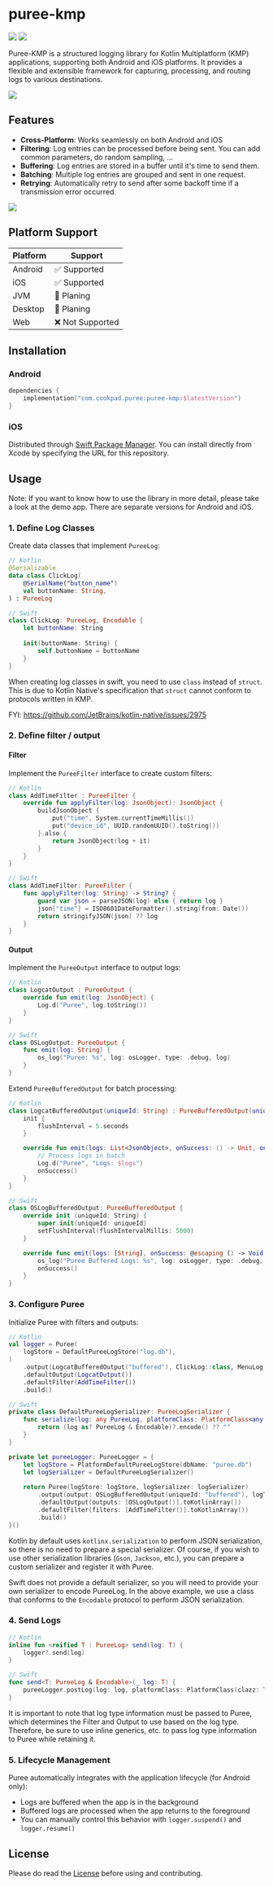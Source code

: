 # puree-kmp

<div>
  <img src="https://img.shields.io/maven-central/v/com.cookpad.puree/puree-kmp">
  <img src="https://img.shields.io/badge/Swift_Package_Manager-compatible-orange" >
</div>


Puree-KMP is a structured logging library for Kotlin Multiplatform (KMP) applications, supporting both Android and iOS
platforms. It provides a flexible and extensible framework for capturing, processing, and routing logs to various
destinations.

![](./docs/logo.png)

## Features

- **Cross-Platform**: Works seamlessly on both Android and iOS
- **Filtering**: Log entries can be processed before being sent. You can add common parameters, do random sampling, ...
- **Buffering**: Log entries are stored in a buffer until it's time to send them.
- **Batching**: Multiple log entries are grouped and sent in one request.
- **Retrying**: Automatically retry to send after some backoff time if a transmission error occurred.

![](./docs/overview.png)

## Platform Support

| Platform | Support                       |
|----------|-------------------------------|
| Android  | :white_check_mark: Supported  |
| iOS      | :white_check_mark: Supported  | 
| JVM      | :black_square_button: Planing |
| Desktop  | :black_square_button: Planing |
| Web      | :x: Not Supported             |

## Installation

### Android

```kotlin
dependencies {
    implementation("com.cookpad.puree:puree-kmp:$latestVersion")
}
```

### iOS

Distributed through [Swift Package Manager](https://www.swift.org/documentation/package-manager/).
You can install directly from Xcode by specifying the URL for this repository.

## Usage

Note: If you want to know how to use the library in more detail, please take a look at the demo app. There are separate
versions for Android and iOS.

### 1. Define Log Classes

Create data classes that implement `PureeLog`:

```kotlin
// Kotlin
@Serializable
data class ClickLog(
    @SerialName("button_name")
    val buttonName: String,
) : PureeLog
```

```swift
// Swift
class ClickLog: PureeLog, Encodable {
    let buttonName: String
    
    init(buttonName: String) {
        self.buttonName = buttonName
    }
}
```

When creating log classes in swift, you need to use `class` instead of `struct`. This is due to Kotlin Native's specification that `struct` cannot conform to protocols written in KMP.

FYI: https://github.com/JetBrains/kotlin-native/issues/2975

### 2. Define filter / output

#### Filter

Implement the `PureeFilter` interface to create custom filters:

```kotlin
// Kotlin
class AddTimeFilter : PureeFilter {
    override fun applyFilter(log: JsonObject): JsonObject {
        buildJsonObject {
            put("time", System.currentTimeMillis())
            put("device_id", UUID.randomUUID().toString())
        }.also {
            return JsonObject(log + it)
        }
    }
}
```

```swift
// Swift
class AddTimeFilter: PureeFilter {
    func applyFilter(log: String) -> String? {
        guard var json = parseJSON(log) else { return log }
        json["time"] = ISO8601DateFormatter().string(from: Date())
        return stringifyJSON(json) ?? log
    }
}
```

#### Output

Implement the `PureeOutput` interface to output logs:

```kotlin
// Kotlin
class LogcatOutput : PureeOutput {
    override fun emit(log: JsonObject) {
        Log.d("Puree", log.toString())
    }
}
```

```swift
// Swift
class OSLogOutput: PureeOutput {
    func emit(log: String) {
        os_log("Puree: %s", log: osLogger, type: .debug, log)
    }
}
```

Extend `PureeBufferedOutput` for batch processing:

```kotlin
// Kotlin
class LogcatBufferedOutput(uniqueId: String) : PureeBufferedOutput(uniqueId) {
    init {
        flushInterval = 5.seconds
    }

    override fun emit(logs: List<JsonObject>, onSuccess: () -> Unit, onFailed: (Throwable) -> Unit) {
        // Process logs in batch
        Log.d("Puree", "Logs: $logs")
        onSuccess()
    }
}
```

```swift
// Swift
class OSLogBufferedOutput: PureeBufferedOutput {
    override init (uniqueId: String) {
        super.init(uniqueId: uniqueId)
        setFlushInterval(flushIntervalMillis: 5000)
    }

    override func emit(logs: [String], onSuccess: @escaping () -> Void, onFailed: @escaping (KotlinThrowable) -> Void) {
        os_log("Puree Buffered Logs: %s", log: osLogger, type: .debug, log)
        onSuccess()
    }
}
```

### 3. Configure Puree

Initialize Puree with filters and outputs:

```kotlin
// Kotlin
val logger = Puree(
    logStore = DefaultPureeLogStore("log.db"),
)
    .output(LogcatBufferedOutput("buffered"), ClickLog::class, MenuLog::class)
    .defaultOutput(LogcatOutput())
    .defaultFilter(AddTimeFilter())
    .build()
```

```swift
// Swift
private class DefaultPureeLogSerializer: PureeLogSerializer {
    func serialize(log: any PureeLog, platformClass: PlatformClass<any PureeLog>) -> String {
        return (log as? PureeLog & Encodable)?.encode() ?? ""
    }
}

private let pureeLogger: PureeLogger = {
    let logStore = PlatformDefaultPureeLogStore(dbName: "puree.db")
    let logSerializer = DefaultPureeLogSerializer()
    
    return Puree(logStore: logStore, logSerializer: logSerializer)
        .output(output: OSLogBufferedOutput(uniqueId: "buffered"), logTypes: [ClickLog.self, MenuLog.self])
        .defaultOutput(outputs: [OSLogOutput()].toKotlinArray())
        .defaultFilter(filters: [AddTimeFilter()].toKotlinArray())
        .build()
}()
```

Kotlin by default uses `kotlinx.serialization` to perform JSON serialization, so there is no need to prepare a special serializer. Of course, if you wish to use other serialization libraries (`Gson`, `Jackson`, etc.), you can prepare a custom serializer and register it with Puree.

Swift does not provide a default serializer, so you will need to provide your own serializer to encode PureeLog. In the above example, we use a class that conforms to the `Encodable` protocol to perform JSON serialization.

### 4. Send Logs

```kotlin
// Kotlin
inline fun <reified T : PureeLog> send(log: T) {
    logger?.send(log)
}
```

```swift
// Swift
func send<T: PureeLog & Encodable>(_ log: T) {
    pureeLogger.postLog(log: log, platformClass: PlatformClass(clazz: T.self))
}
```

It is important to note that log type information must be passed to Puree, which determines the Filter and Output to use based on the log type.
Therefore, be sure to use inline generics, etc. to pass log type information to Puree while retaining it.

### 5. Lifecycle Management

Puree automatically integrates with the application lifecycle (for Android only):

- Logs are buffered when the app is in the background
- Buffered logs are processed when the app returns to the foreground
- You can manually control this behavior with `logger.suspend()` and `logger.resume()`

## License

Please do read the [License](./LICENSE) before using and contributing.
